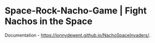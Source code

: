 # Space-Rock-Nacho-Game | Fight Nachos in the Space

Documentation - https://jonnydewent.github.io/NachoSpaceInvaders/.

